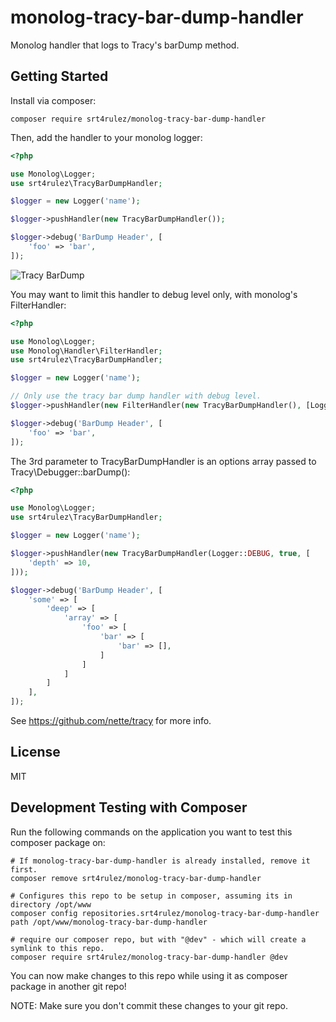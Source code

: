 # monolog-tracy-bar-dump-handler

Monolog handler that logs to Tracy's barDump method.

## Getting Started

Install via composer:

```
composer require srt4rulez/monolog-tracy-bar-dump-handler
```

Then, add the handler to your monolog logger:

```php
<?php

use Monolog\Logger;
use srt4rulez\TracyBarDumpHandler;

$logger = new Logger('name');

$logger->pushHandler(new TracyBarDumpHandler());

$logger->debug('BarDump Header', [
    'foo' => 'bar',
]);
```

![Tracy BarDump](https://github.com/srt4rulez/monolog-tracy-bar-dump-handler/blob/master/assets/monolog-tracy-bar-dump-handler.png?raw=true "Tracy BarDump")

You may want to limit this handler to debug level only, with monolog's FilterHandler:

```php
<?php

use Monolog\Logger;
use Monolog\Handler\FilterHandler;
use srt4rulez\TracyBarDumpHandler;

$logger = new Logger('name');

// Only use the tracy bar dump handler with debug level.
$logger->pushHandler(new FilterHandler(new TracyBarDumpHandler(), [Logger::DEBUG, Logger::DEBUG]));

$logger->debug('BarDump Header', [
    'foo' => 'bar',
]);
```

The 3rd parameter to TracyBarDumpHandler is an options array passed to Tracy\Debugger::barDump():

```php
<?php

use Monolog\Logger;
use srt4rulez\TracyBarDumpHandler;

$logger = new Logger('name');

$logger->pushHandler(new TracyBarDumpHandler(Logger::DEBUG, true, [
    'depth' => 10,
]));

$logger->debug('BarDump Header', [
    'some' => [
        'deep' => [
            'array' => [
                'foo' => [
                    'bar' => [
                        'bar' => [],
                    ]
                ]
            ]
        ]
    ],
]);
```

See https://github.com/nette/tracy for more info.

## License

MIT

## Development Testing with Composer

Run the following commands on the application you want to test this composer package on:

```
# If monolog-tracy-bar-dump-handler is already installed, remove it first.
composer remove srt4rulez/monolog-tracy-bar-dump-handler

# Configures this repo to be setup in composer, assuming its in directory /opt/www
composer config repositories.srt4rulez/monolog-tracy-bar-dump-handler path /opt/www/monolog-tracy-bar-dump-handler

# require our composer repo, but with "@dev" - which will create a symlink to this repo.
composer require srt4rulez/monolog-tracy-bar-dump-handler @dev
```

You can now make changes to this repo while using it as composer package in another git repo!

NOTE: Make sure you don't commit these changes to your git repo.
